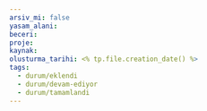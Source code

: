 ```yaml
---
arsiv_mi: false
yasam_alani:
beceri:
proje:
kaynak:
olusturma_tarihi: <% tp.file.creation_date() %>
tags:
  - durum/eklendi
  - durum/devam-ediyor
  - durum/tamamlandi
---
```

